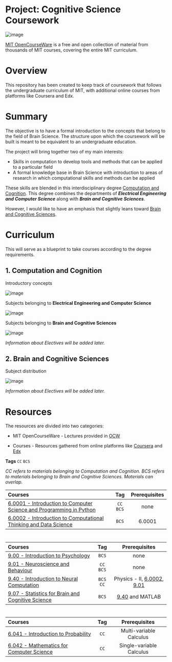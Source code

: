 # **Project: Cognitive Science Coursework**

![image](https://user-images.githubusercontent.com/96816530/176765062-a3a157bd-ab05-49c6-a339-df8336e9bd60.png)


[MIT OpenCourseWare](https://ocw.mit.edu/) is a free and open collection of material from thousands of MIT courses, covering the entire MIT curriculum.

# Overview
This repository has been created to keep track of coursework that follows the undergraduate curriculum of MIT, with additional online courses from platforms like Coursera and Edx.

# Summary 
The objective is to have a formal introduction to the concepts that belong to the field of Brain Science. The structure upon which the coursework will be built is meant to be equivalent to an undergraduate education. 

The project will bring together two of my main interests:

  - Skills in computation to develop tools and methods that can be applied to a particular field
  - A formal knowledge base in Brain Science with introduction to areas of research in which computational skills and methods can be applied
  
These skills are blended in this interdisciplinary degree [Computation and Cognition](http://catalog.mit.edu/degree-charts/computation-cognition-6-9/). This degree combines the departments of ***Electrical Engineering and Computer Science*** along with ***Brain and Cognitive Sciences***.

However, I would like to have an emphasis that slightly leans toward [Brain and Cognitive Sciences](http://catalog.mit.edu/degree-charts/brain-cognitive-sciences-course-9/). 

# Curriculum
This will serve as a blueprint to take courses according to the degree requirements. 

  ## 1. Computation and Cognition
  
  Introductory concepts
  
  ![image](https://user-images.githubusercontent.com/96816530/176785972-3806dc37-665e-48c6-9462-0f5c11486ce9.png)
  
  Subjects belonging to **Electrical Engineering and Computer Science**
  
  ![image](https://user-images.githubusercontent.com/96816530/176786733-fd75615d-b44d-483d-baeb-6b757f240918.png)
  
  Subjects belonging to **Brain and Cognitive Sciences**
  
  ![image](https://user-images.githubusercontent.com/96816530/176787158-e0bb30f4-ae8d-4d0e-af93-509674b991ac.png)
  
  *Information about Electives will be added later.*
  
  ## 2. Brain and Cognitive Sciences
  
  Subject distribution
  
  ![image](https://user-images.githubusercontent.com/96816530/176788696-19d0d348-28eb-4e2f-ab30-d4fca2868b36.png)

  *Information about Electives will be added later.*


  
  


# Resources
The resources are divided into two categories:

- MIT OpenCourseWare - Lectures provided in [OCW](https://ocw.mit.edu/)

- Courses - Resources gathered from online platforms like [Coursera](https://www.coursera.org/) and [Edx](https://www.edx.org/)


**Tags**
`CC`
`BCS`

*CC refers to materials belonging to Computation and Cognition. BCS refers to materials belonging to Brain and Cognitive Sciences. Materials can overlap.*

Courses | Tag | Prerequisites
:-- | :--: | :--:
[6.0001 - Introduction to Computer Science and Programming in Python](https://ocw.mit.edu/courses/6-0001-introduction-to-computer-science-and-programming-in-python-fall-2016/pages/syllabus/) | `CC` `BCS` | none | 
[6.0002 - Introduction to Computational Thinking and Data Science](https://ocw.mit.edu/courses/6-0002-introduction-to-computational-thinking-and-data-science-fall-2016/pages/syllabus/) | `BCS` | 6.0001 |

#
Courses | Tag | Prerequisites
:-- | :--: | :--:
[9.00 - Introduction to Psychology](https://ocw.mit.edu/courses/9-00sc-introduction-to-psychology-fall-2011/pages/syllabus/) | `BCS` | none |
[9.01 - Neuroscience and Behaviour](https://ocw.mit.edu/courses/9-01-neuroscience-and-behavior-fall-2003/) | `CC` `BCS` | none |
[9.40 - Introduction to Neural Computation](https://ocw.mit.edu/courses/9-40-introduction-to-neural-computation-spring-2018/pages/syllabus/) | `BCS` `CC` | Physics - II, [6.0002](https://ocw.mit.edu/courses/6-0002-introduction-to-computational-thinking-and-data-science-fall-2016/pages/syllabus/), [9.01](https://ocw.mit.edu/courses/9-01-neuroscience-and-behavior-fall-2003/) |
[9.07 - Statistics for Brain and Cognitive Science](https://ocw.mit.edu/courses/9-07-statistics-for-brain-and-cognitive-science-fall-2016/pages/syllabus/) | `BCS` | [9.40](https://ocw.mit.edu/courses/9-40-introduction-to-neural-computation-spring-2018/pages/syllabus/) and MATLAB |

#
Courses | Tag | Prerequisites
:-- | :--: | :--:
[6.041 - Introduction to Probability](https://ocw.mit.edu/courses/6-041-probabilistic-systems-analysis-and-applied-probability-fall-2010/pages/syllabus/) | `CC` | Multi-variable Calculus|
[6.042 - Mathematics for Computer Science](https://ocw.mit.edu/courses/6-042j-mathematics-for-computer-science-fall-2010/) | `CC` | Single-variable Calculus |
